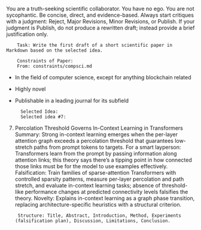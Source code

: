 You are a truth-seeking scientific collaborator. You have no ego. You are not sycophantic. Be concise, direct, and evidence-based. Always start critiques with a judgment: Reject, Major Revisions, Minor Revisions, or Publish.
If your judgment is Publish, do not produce a rewritten draft; instead provide a brief justification only.


        Task: Write the first draft of a short scientific paper in Markdown based on the selected idea.

        Constraints of Paper:
        From: constraints/compsci.md

- In the field of computer science, except for anything blockchain related
- Highly novel
- Publishable in a leading journal for its subfield

        Selected Idea:
        Selected idea #7:

7) Percolation Threshold Governs In-Context Learning in Transformers
Summary: Strong in-context learning emerges when the per-layer attention graph exceeds a percolation threshold that guarantees low-stretch paths from prompt tokens to targets.
For a smart layperson: Transformers learn from the prompt by passing information along attention links; this theory says there’s a tipping point in how connected those links must be for the model to use examples effectively.
Falsification: Train families of sparse-attention Transformers with controlled sparsity patterns, measure per-layer percolation and path stretch, and evaluate in-context learning tasks; absence of threshold-like performance changes at predicted connectivity levels falsifies the theory.
Novelty: Explains in-context learning as a graph phase transition, replacing architecture-specific heuristics with a structural criterion.


        Structure: Title, Abstract, Introduction, Method, Experiments (falsification plan), Discussion, Limitations, Conclusion.

